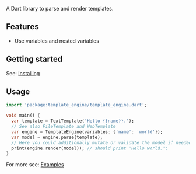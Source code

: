 A Dart library to parse and render templates.

## Features
- Use variables and nested variables

## Getting started

See: [Installing](https://github.com/domain-centric/template_engine/install)

## Usage

```dart
import 'package:template_engine/template_engine.dart';

void main() {
  var template = TextTemplate('Hello {{name}}.');
  // See also FileTemplate and WebTemplate
  var engine = TemplateEngine(variables: {'name': 'world'});
  var model = engine.parse(template);
  // Here you could additionally mutate or validate the model if needed.
  print(engine.render(model)); // should print 'Hello world.';
}
```

For more see: [Examples](https://github.com/domain-centric/template_engine/example)
